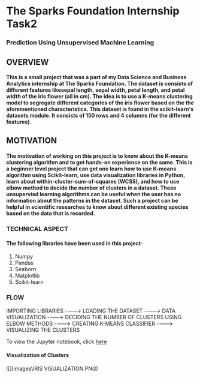 # The Sparks Foundation Internship Task2
### Prediction Using Unsupervised Machine Learning

## OVERVIEW

#### This is a small project that was a part of my Data Science and Business Analytics internship at The Sparks Foundation. The dataset is consists of different features likesepal length, sepal width, petal length, and petal width of the iris flower (all in cm). The idea is to use a K-means clustering model to segregate different categories of the iris flower based on the the aforementioned characteristics. This dataset is found in the scikit-learn's datasets module. It consists of 150 rows and 4 columns (for the different features).

## MOTIVATION

#### The motivation of working on this project is to know about the K-means clustering algorithm and to get hands-on experience on the same. This is a beginner level project that can get one learn how to use K-means algorithm using Scikit-learn, use data visualization libraries in Python, learn about within-cluster-sum-of-squares (WCSS), and how to use elbow method to decide the number of clusters in a dataset. These unsupervisd learning algorithms can be useful when the user has no information about the patterns in the dataset. Such a project can be helpful in scientific researches to know about different existing species based on the data that is recorded.

### TECHNICAL ASPECT

#### The following libraries have been used in this project-

1. Numpy
2. Pandas
3. Seaborn
4. Matplotlib
5. Scikit-learn


### FLOW

IMPORTING LIBRARIES ----> LOADING THE DATASET ----> DATA VISUALIZATION ----> DECIDING THE NUMBER OF CLUSTERS USING ELBOW METHODS ----> CREATING K-MEANS CLASSIFIER ----> VISUALIZING THE CLUSTERS

To view the Jupyter notebook, click [here](https://github.com/ayushmandurgapal/TSF_Internship_Task_2/blob/main/Unsupervised%20Learning%20Task%20.ipynb)

#### Visualization of Clusters

![](images\IRIS VISUALIZATION.PNG)





